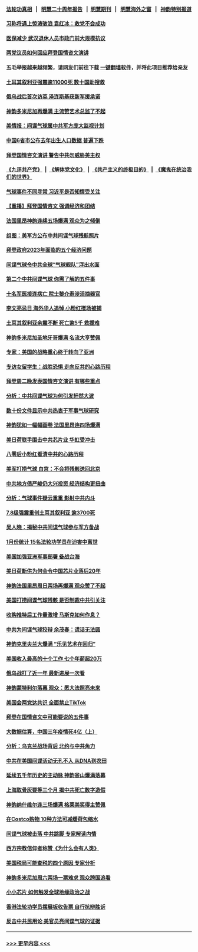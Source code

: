 #### [法轮功真相](https://github.com/gfw-breaker/truth/blob/master/README.md?t=0) &nbsp;&nbsp;|&nbsp;&nbsp; [明慧二十周年报告](https://github.com/gfw-breaker/mh-reports/blob/master/README.md?t=0) &nbsp;&nbsp;|&nbsp;&nbsp;[明慧期刊](https://github.com/gfw-breaker/mh-qikan) &nbsp;&nbsp;|&nbsp;&nbsp; [明慧海外之窗](https://github.com/gfw-breaker/mh-news/blob/master/README.md?t=0) &nbsp;&nbsp;|&nbsp;&nbsp; [神韵特别报道](https://github.com/gfw-breaker/mh-news/blob/master/shenyun.md?t=0)
#### [习称将遇上惊涛骇浪 袁红冰：救党不会成功](../pages/nf4514/n13925412.md?t=02090644) 
#### [医保减少 武汉退休人员市政门前大规模抗议](../pages/nf4514/n13925389.md?t=02090644) 
#### [两党议员如何回应拜登国情咨文演讲](../pages/nf4514/n13925314.md?t=02090644) 
#### 五毛举报越来越频繁，请网友们前往下载 [一键翻墙软件](https://github.com/gfw-breaker/ssr-accounts)，并将此项目推荐给亲友
#### [土耳其叙利亚强震逾11000死 数十国助搜救](../pages/nf4514/n13925018.md?t=02090644) 
#### [俄乌战后首次访英 泽连斯基获新军援承诺](../pages/nf4514/n13925463.md?t=02090644) 
#### [神韵多米尼加再爆满 主流赞艺术总监了不起](../pages/nf4514/n13925274.md?t=02090644) 
#### [美情报：间谍气球属中共军方庞大监视计划](../pages/nf4514/n13924995.md?t=02090644) 
#### [中国6省市公布去年出生人口数据 普遍下跌](../pages/nf4514/n13925082.md?t=02090644) 
#### [拜登国情咨文演讲 警告中共勿威胁美主权](../pages/nf4514/n13925017.md?t=02090644) 
#### [《九评共产党》](https://github.com/begood0513/9ping.md/blob/master/README.md) &nbsp;|&nbsp; [《解体党文化》](../../../../jtdwh.md/blob/master/README.md)  &nbsp;|&nbsp; [《共产主义的终极目的》](../../../../gczydzjmd.md/blob/master/README.md) &nbsp;|&nbsp; [《魔鬼在统治我们的世界》](../../../../mgztzwmdsj.md/blob/master/README.md) 
#### [气球事件不同寻常 习近平是否知情受关注](../pages/nf4514/n13924938.md?t=02090644) 
#### [【重播】拜登国情咨文 强调经济和团结](../pages/nf4514/n13924934.md?t=02090644) 
#### [法国里昂神韵连续五场爆满 观众为之倾倒](../pages/nf4514/n13924914.md?t=02090644) 
#### [组图：美军方公布中共间谍气球残骸照片](../pages/nf4514/n13924854.md?t=02090644) 
#### [拜登政府2023年面临的五个经济问题](../pages/nf4514/n13924801.md?t=02090644) 
#### [间谍气球令中共全球“气球舰队”浮出水面](../pages/nf4514/n13924302.md?t=02090644) 
#### [第二个中共间谍气球 你需了解的五件事](../pages/nf4514/n13924810.md?t=02090644) 
#### [十名军医接连病亡 院士黎介寿涉活摘器官](../pages/nf4514/n13924785.md?t=02090644) 
#### [李文亮忌日 海外华人追悼 小粉红搅场被捕](../pages/nf4514/n13924598.md?t=02090644) 
#### [土耳其叙利亚余震不断 死亡逾5千 救援难](../pages/nf4514/n13924489.md?t=02090644) 
#### [神韵多米尼加圣地牙哥爆满 名流大亨赞佩](../pages/nf4514/n13924578.md?t=02090644) 
#### [专家：美国的战略重心终于转向了亚洲](../pages/nf4514/n13924497.md?t=02090644) 
#### [专访女留学生：战胜恐惧 走向反共的心路历程](../pages/nf4514/n13924127.md?t=02090644) 
#### [拜登周二晚发表国情咨文演讲 有哪些重点](../pages/nf4514/n13924361.md?t=02090644) 
#### [分析：中共间谍气球为何引发轩然大波](../pages/nf4514/n13924177.md?t=02090644) 
#### [数十份文件显示中共热衷于军事气球研究](../pages/nf4514/n13924151.md?t=02090644) 
#### [神韵犹如一幅幅画卷 法国里昂连四场爆满](../pages/nf4514/n13924363.md?t=02090644) 
#### [美日荷联手围击中共芯片业 华虹受冲击](../pages/nf4514/n13924221.md?t=02090644) 
#### [八零后小粉红看清中共的心路历程](../pages/nf4514/n13921745.md?t=02090644) 
#### [美军打捞气球 白宫：不会将残骸送回北京](../pages/nf4514/n13924118.md?t=02090644) 
#### [中共地方债严峻仍大兴投资 经济结构更扭曲](../pages/nf4514/n13924082.md?t=02090644) 
#### [分析：气球事件疑云重重 影射中共内斗](../pages/nf4514/n13924062.md?t=02090644) 
#### [7.8级强震重创土耳其叙利亚 逾3700死](../pages/nf4514/n13923526.md?t=02090644) 
#### [吴人晓：揭秘中共间谍气球参与军方备战](../pages/nf4514/n13923992.md?t=02090644) 
#### [1月份统计 15名法轮功学员在迫害中离世](../pages/nf4514/n13922556.md?t=02090644) 
#### [美国加强亚洲军事部署 备战台海](../pages/nf4514/n13923308.md?t=02090644) 
#### [美日荷断供为何会令中国芯片业落后20年](../pages/nf4514/n13923701.md?t=02090644) 
#### [神韵法国里昂周日两场再爆满 观众赞了不起](../pages/nf4514/n13923811.md?t=02090644) 
#### [美国打捞间谍气球残骸 是否制裁中共引关注](../pages/nf4514/n13923512.md?t=02090644) 
#### [收购推特后工作量激增 马斯克如何作息？](../pages/nf4514/n13923424.md?t=02090644) 
#### [中共为间谍气球狡辩 余茂春：谎话无法圆](../pages/nf4514/n13923437.md?t=02090644) 
#### [神韵克里夫兰大爆满 “乐见艺术在回归”](../pages/nf4514/n13923847.md?t=02090644) 
#### [美国收入最高的十个工作 七个年薪超20万](../pages/nf4514/n13921953.md?t=02090644) 
#### [俄乌战打了近一年 最新进展一次看](../pages/nf4514/n13923368.md?t=02090644) 
#### [神韵蒙特利尔落幕 观众：愿大法照亮未来](../pages/nf4514/n13923723.md?t=02090644) 
#### [美国会两党达共识 全面禁止TikTok](../pages/nf4514/n13923370.md?t=02090644) 
#### [拜登在国情咨文中可能要说的五件事](../pages/nf4514/n13923305.md?t=02090644) 
#### [大数据估算，中国三年疫情死4亿（上）](../pages/nf4514/n13922184.md?t=02090644) 
#### [分析：乌克兰战场背后 北约与中共角力](../pages/nf4514/n13923347.md?t=02090644) 
#### [中共在美国间谍活动无孔不入 从DNA到农田](../pages/nf4514/n13923302.md?t=02090644) 
#### [延续五千年历史的主动脉 神韵釜山爆满落幕](../pages/nf4514/n13923375.md?t=02090644) 
#### [上海取骨灰要等三个月 揭中共死亡数字造假](../pages/nf4514/n13923327.md?t=02090644) 
#### [神韵纳什维尔连三场爆满 格莱美奖得主赞佩](../pages/nf4514/n13923108.md?t=02090644) 
#### [在Costco购物 10种方法可减缓荷包缩水](../pages/nf4514/n13919239.md?t=02090644) 
#### [间谍气球被击落 中共跳脚 专家解读内情](../pages/nf4514/n13923181.md?t=02090644) 
#### [西方宗教信仰者称赞《为什么会有人类》](../pages/nf4514/n13922700.md?t=02090644) 
#### [美国税局可能查税的四个原因 专家分析](../pages/nf4514/n13922782.md?t=02090644) 
#### [神韵多米尼加周六两场一票难求 观众跨国追看](../pages/nf4514/n13923026.md?t=02090644) 
#### [小小芯片 如何触发全球地缘政治之战](../pages/nf4514/n13920548.md?t=02090644) 
#### [香港法轮功学员摆展板收告票 自行抗辩胜诉](../pages/nf4514/n13922975.md?t=02090644) 
#### [反击中共民用论 美官员亮间谍气球的证据](../pages/nf4514/n13922833.md?t=02090644) 

----
#### [ >>> 更早内容 <<< ](../indexes/nf4514-earlier.md)
